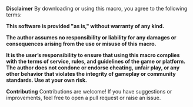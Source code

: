 **Disclaimer**
By downloading or using this macro, you agree to the following terms:

**This software is provided "as is," without warranty of any kind.**

**The author assumes no responsibility or liability for any damages or consequences arising from the use or misuse of this macro.**

**It is the user’s responsibility to ensure that using this macro complies with the terms of service, rules, and guidelines of the game or platform.
The author does not condone or endorse cheating, unfair play, or any other behavior that violates the integrity of gameplay or community standards.
Use at your own risk.**

**Contributing**
Contributions are welcome! If you have suggestions or improvements, feel free to open a pull request or raise an issue.
